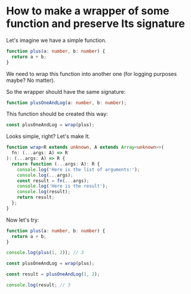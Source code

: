 # How to make a wrapper of some function and preserve Its signature

Let's imagine we have a simple function.

```typescript
function plus(a: number, b: number) {
  return a + b;
}
```

We need to wrap this function into another one (for logging purposes maybe? No matter).

So the wrapper should have the same signature:

```typescript
function plusOneAndLog(a: number, b: number);
```

This function should be created this way:

```typescript
const plusOneAndLog = wrap(plus);
```

Looks simple, right? Let's make It.

```typescript
function wrap<R extends unknown, A extends Array<unknown>>(
  fn: (...args: A) => R
): (...args: A) => R {
  return function (...args: A): R {
    console.log('Here is the list of arguments:');
    console.log(...args);
    const result = fn(...args);
    console.log('Here is the result');
    console.log(result);
    return result;
  };
}
```

Now let's try:

```typescript
function plus(a: number, b: number) {
  return a + b;
}

console.log(plus(1, 2)); // 3

const plusOneAndLog = wrap(plus);

const result = plusOneAndLog(1, 2);

console.log(result; // 3
```
